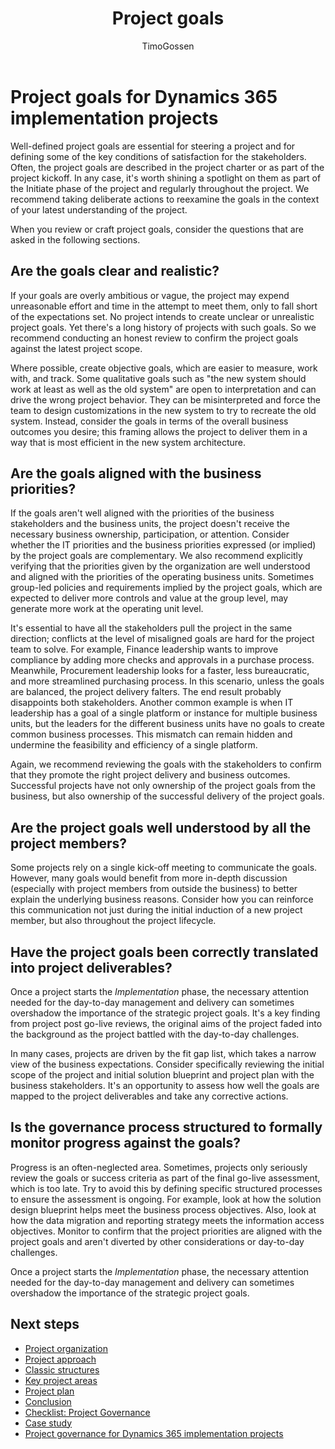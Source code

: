 ﻿---
title:  Project goals
description: Read about the importance of project goals in Dynamics 365 implementation projects.
author: TimoGossen
ms.author: timogoss
ms.date: 06/27/2023
ms.topic: conceptual
---

# Project goals for Dynamics 365 implementation projects

Well-defined project goals are essential for steering a project and for defining some of the key conditions of satisfaction for the stakeholders. Often, the project goals are described in the project charter or as part of the project kickoff. In any case, it's worth shining a spotlight on them as part of the Initiate phase of the project and regularly throughout the project. We recommend taking deliberate actions to reexamine the goals in the context of your latest understanding of the project.

When you review or craft project goals, consider the questions that are asked in the following sections.

## Are the goals clear and realistic?

If your goals are overly ambitious or vague, the project may expend unreasonable effort and time in the attempt to meet them, only to fall short of the expectations set. No project intends to create unclear or unrealistic project goals. Yet there's a long history of projects with such goals. So we recommend conducting an honest review to confirm the project goals against the latest project scope.

Where possible, create objective goals, which are easier to measure, work with, and track. Some qualitative goals such as "the new system should work at least as well as the old system" are open to interpretation and can drive the wrong project behavior. They can be misinterpreted and force the team to design customizations in the new system to try to recreate the old system. Instead, consider the goals in terms of the overall business outcomes you desire; this framing allows the project to deliver them in a way that is most efficient in the new system architecture.

## Are the goals aligned with the business priorities?

If the goals aren't well aligned with the priorities of the business stakeholders and the business units, the project doesn't receive the necessary business ownership, participation, or attention. Consider whether the IT priorities and the business priorities expressed (or implied) by the project goals are complementary. We also recommend explicitly verifying that the priorities given by the organization are well understood and aligned with the priorities of the operating business units. Sometimes group-led policies and requirements implied by the project goals, which are expected to deliver more controls and value at the group level, may generate more work at the operating unit level.

It's essential to have all the stakeholders pull the project in the same direction; conflicts at the level of misaligned goals are hard for the project team to solve. For example, Finance leadership wants to improve compliance by adding more checks and approvals in a purchase process. Meanwhile, Procurement leadership looks for a faster, less bureaucratic, and more streamlined purchasing process. In this scenario, unless the goals are balanced, the project delivery falters. The end result probably disappoints both stakeholders. Another common example is when IT leadership has a goal of a single platform or instance for multiple business units, but the leaders for the different business units have no goals to create common business processes. This mismatch can remain hidden and undermine the feasibility and efficiency of a single platform.

Again, we recommend reviewing the goals with the stakeholders to confirm that they promote the right project delivery and business outcomes. Successful projects have not only ownership of the project goals from the business, but also ownership of the successful delivery of the project goals.

## Are the project goals well understood by all the project members?

Some projects rely on a single kick-off meeting to communicate the goals. However, many goals would benefit from more in-depth discussion (especially with project members from outside the business) to better explain the underlying business reasons. Consider how you can reinforce this communication not just during the initial induction of a new project member, but also throughout the project lifecycle.

## Have the project goals been correctly translated into project deliverables?

Once a project starts the *Implementation* phase, the necessary attention needed for the day-to-day management and delivery can sometimes overshadow the importance of the strategic project goals. It's a key finding from project post go-live reviews, the original aims of the project faded into the background as the project battled with the day-to-day challenges.

In many cases, projects are driven by the fit gap list, which takes a narrow view of the business expectations. Consider specifically reviewing the initial scope of the project and initial solution blueprint and project plan with the business stakeholders. It's an opportunity to assess how well the goals are mapped to the project deliverables and take any corrective actions.

## Is the governance process structured to formally monitor progress against the goals?

Progress is an often-neglected area. Sometimes, projects only seriously review the goals or success criteria as part of the final go-live assessment, which is too late. Try to avoid this by defining specific structured processes to ensure the assessment is ongoing. For example, look at how the solution design blueprint helps meet the business process objectives. Also, look at how the data migration and reporting strategy meets the information access objectives. Monitor to confirm that the project priorities are aligned with the project goals and aren't diverted by other considerations or day-to-day challenges.

Once a project starts the *Implementation* phase, the necessary attention needed for the day-to-day management and delivery can sometimes overshadow the importance of the strategic project goals.  

## Next steps

- [Project organization](project-governance-project-organization.md)  
- [Project approach](project-governance-project-approach.md)  
- [Classic structures](project-governance-classic-structures.md)  
- [Key project areas](project-governance-key-project-areas.md)  
- [Project plan](project-governance-project-plan.md)  
- [Conclusion](project-governance-conclusion.md)  
- [Checklist: Project Governance](project-governance-checklist.md)  
- [Case study](project-governance-case-study.md)  
- [Project governance for Dynamics 365 implementation projects](project-governance.md)  
